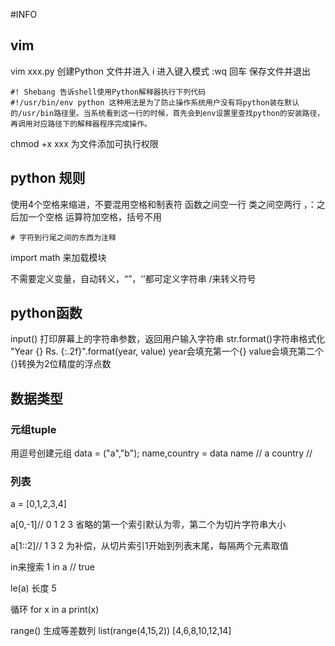 #INFO

## vim
vim xxx.py 创建Python 文件并进入
i 进入键入模式
:wq 回车 保存文件并退出

```
#! Shebang 告诉shell使用Python解释器执行下列代码
#!/usr/bin/env python 这种用法是为了防止操作系统用户没有将python装在默认的/usr/bin路径里。当系统看到这一行的时候，首先会到env设置里查找python的安装路径，再调用对应路径下的解释器程序完成操作。
```
chmod +x xxx 为文件添加可执行权限

## python 规则
使用4个空格来缩进，不要混用空格和制表符
函数之间空一行
类之间空两行
，：之后加一个空格
运算符加空格，括号不用
```
# 字符到行尾之间的东西为注释
```
import math 来加载模块

不需要定义变量，自动转义，“”，‘’都可定义字符串 /来转义符号

## python函数
input() 打印屏幕上的字符串参数，返回用户输入字符串
str.format()字符串格式化  
"Year {} Rs. {:.2f}".format(year, value)
year会填充第一个{} value会填充第二个{}转换为2位精度的浮点数

## 数据类型
### 元组tuple
用逗号创建元组
data = ("a","b");
name,country = data
name // a
country // 

### 列表
a = [0,1,2,3,4]

a[0,-1]// 0 1 2 3
省略的第一个索引默认为零，第二个为切片字符串大小

a[1::2]// 1 3
2 为补偿，从切片索引1开始到列表末尾，每隔两个元素取值 

in来搜索
1 in a // true

le(a) 长度
5 

循环 
for x in a
    print(x)

range() 生成等差数列
list(range(4,15,2))
[4,6,8,10,12,14]

